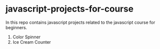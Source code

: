# javascript-projects-for-course
In this repo contains javascript projects related to the javascript course for beginners.

1. Color Spinner
2. Ice Cream Counter
